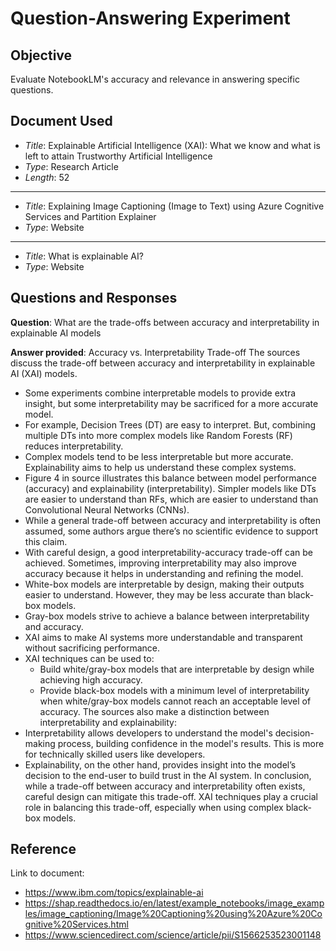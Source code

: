 # Question-Answering Experiment

## Objective
Evaluate NotebookLM's accuracy and relevance in answering specific questions.

## Document Used
- *Title*: Explainable Artificial Intelligence (XAI): What we know and what is left to attain Trustworthy Artificial Intelligence
- *Type*: Research Article   
- *Length*: 52
----------------
- *Title*: Explaining Image Captioning (Image to Text) using Azure Cognitive Services and Partition Explainer
- *Type*: Website
----------------
- *Title*: What is explainable AI?
- *Type*: Website

## Questions and Responses
**Question**: What are the trade-offs between accuracy and interpretability in explainable AI models

**Answer provided**: Accuracy vs. Interpretability Trade-off
The sources discuss the trade-off between accuracy and interpretability in explainable AI (XAI) models.
- Some experiments combine interpretable models to provide extra insight, but some interpretability may be sacrificed for a more accurate model.
- For example, Decision Trees (DT) are easy to interpret. But, combining multiple DTs into more complex models like Random Forests (RF) reduces interpretability.
- Complex models tend to be less interpretable but more accurate. Explainability aims to help us understand these complex systems.
- Figure 4 in source illustrates this balance between model performance (accuracy) and explainability (interpretability). Simpler models like DTs are easier to understand than RFs, which are easier to understand than Convolutional Neural Networks (CNNs).
- While a general trade-off between accuracy and interpretability is often assumed, some authors argue there’s no scientific evidence to support this claim.
- With careful design, a good interpretability-accuracy trade-off can be achieved. Sometimes, improving interpretability may also improve accuracy because it helps in understanding and refining the model.
- White-box models are interpretable by design, making their outputs easier to understand. However, they may be less accurate than black-box models.
- Gray-box models strive to achieve a balance between interpretability and accuracy.
- XAI aims to make AI systems more understandable and transparent without sacrificing performance.
- XAI techniques can be used to:
    - Build white/gray-box models that are interpretable by design while achieving high accuracy.
    - Provide black-box models with a minimum level of interpretability when white/gray-box models cannot reach an acceptable level of accuracy.
The sources also make a distinction between interpretability and explainability:
- Interpretability allows developers to understand the model's decision-making process, building confidence in the model's results. This is more for technically skilled users like developers.
- Explainability, on the other hand, provides insight into the model’s decision to the end-user to build trust in the AI system.
In conclusion, while a trade-off between accuracy and interpretability often exists, careful design can mitigate this trade-off. XAI techniques play a crucial role in balancing this trade-off, especially when using complex black-box models.


## Reference
Link to document: 
- https://www.ibm.com/topics/explainable-ai
- https://shap.readthedocs.io/en/latest/example_notebooks/image_examples/image_captioning/Image%20Captioning%20using%20Azure%20Cognitive%20Services.html
- https://www.sciencedirect.com/science/article/pii/S1566253523001148
